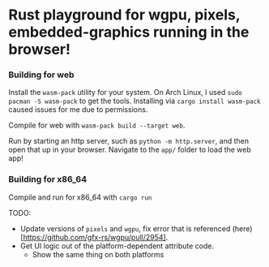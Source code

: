Rust playground for wgpu, pixels, embedded-graphics running in the browser!
===============================================================================

### Building for web
Install the `wasm-pack` utility for your system. On Arch Linux, I used `sudo pacman -S wasm-pack` to get the tools. Installing via `cargo install wasm-pack` caused issues for me due to permissions.

Compile for web with `wasm-pack build --target web`.

Run by starting an http server, such as `python -m http.server`, and then open that up in your browser. Navigate to the `app/` folder to load the web app!

### Building for x86_64
Compile and run for x86_64 with `cargo run`

TODO:
* Update versions of `pixels` and `wgpu`, fix error that is referenced (here)[https://github.com/gfx-rs/wgpu/pull/2954].
* Get UI logic out of the platform-dependent attribute code.
   * Show the same thing on both platforms
